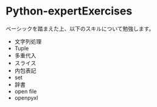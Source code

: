 # Python-expertExercises
ベーシックを踏まえた上、以下のスキルについて勉強します。
* 文字列処理
* Tuple
* 多重代入
* スライス
* 内包表記
* set
* 辞書
* open file
* openpyxl
